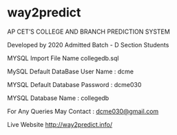 # way2predict
AP CET’S COLLEGE AND BRANCH PREDICTION SYSTEM

Developed by 2020 Admitted Batch - D Section Students 

MYSQL Import File Name 
collegedb.sql

MySQL Default DataBase User Name : dcme

MYSQL Default Database Password : dcme030

MYSQL Database Name : collegedb

For Any Queries May Contact : dcme030@gmail.com 

Live Website http://way2predict.info/
